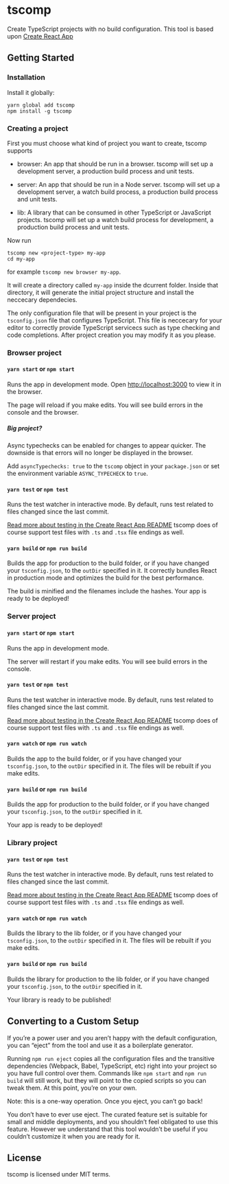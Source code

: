 # tscomp

Create TypeScript projects with no build configuration.
This tool is based upon [Create React App](https://github.com/facebook/create-react-app/)

## Getting Started

### Installation

Install it globally:
```
yarn global add tscomp
npm install -g tscomp
```

### Creating a project

First you must choose what kind of project you want to create, tscomp supports

- browser: An app that should be run in a browser. tscomp will set up a development
           server, a production build process and unit tests.

- server: An app that should be run in a Node server. tscomp will set up a development
          server, a watch build process, a production build process and unit tests.

- lib: A library that can be consumed in other TypeScript or JavaScript projects. 
       tscomp will set up a watch build process for development, a production build 
       process and unit tests.

Now run
```
tscomp new <project-type> my-app
cd my-app
```

for example `tscomp new browser my-app`.

It will create a directory called `my-app` inside the dcurrent folder.
Inside that directory, it will generate the initial project structure and
install the neccecary dependecies.

The only configuration file that will be present in your project is the
`tsconfig.json` file that configures TypeScript. This file is neccecary
for your editor to correctly provide TypeScript servicecs such as type checking
and code completions. After project creation you may modify it as you please.

### Browser project

#### `yarn start` or `npm start`
Runs the app in development mode.
Open <http://localhost:3000> to view it in the browser.

The page will reload if you make edits. You will see build errors in the
console and the browser.

##### Big project?
Async typechecks can be enabled for changes to appear quicker. The downside is that errors will
no longer be displayed in the browser.

Add `asyncTypechecks: true` to the `tscomp` object in your `package.json` or set the environment variable
`ASYNC_TYPECHECK` to `true`.

#### `yarn test` or `npm test`
Runs the test watcher in interactive mode.
By default, runs test related to files changed since the last commit.

[Read more about testing in the Create React App README](https://github.com/facebook/create-react-app/blob/master/packages/react-scripts/template/README.md#running-tests)
tscomp does of course support test files with `.ts` and `.tsx` file endings as well.

#### `yarn build` or `npm run build`
Builds the app for production to the build folder, or if you have changed your `tsconfig.json`,
to the `outDir` specified in it.
It correctly bundles React in production mode and optimizes the build for the best performance.

The build is minified and the filenames include the hashes.
Your app is ready to be deployed!

### Server project

#### `yarn start` or `npm start`
Runs the app in development mode.

The server will restart if you make edits. You will see build errors in the
console.

#### `yarn test` or `npm test`
Runs the test watcher in interactive mode.
By default, runs test related to files changed since the last commit.

[Read more about testing in the Create React App README](https://github.com/facebook/create-react-app/blob/master/packages/react-scripts/template/README.md#running-tests)
tscomp does of course support test files with `.ts` and `.tsx` file endings as well.

#### `yarn watch` or `npm run watch`
Builds the app to the build folder, or if you have changed your `tsconfig.json`,
to the `outDir` specified in it. The files will be rebuilt if you make edits.

#### `yarn build` or `npm run build`
Builds the app for production to the build folder, or if you have changed your `tsconfig.json`,
to the `outDir` specified in it.

Your app is ready to be deployed!

### Library project

#### `yarn test` or `npm test`
Runs the test watcher in interactive mode.
By default, runs test related to files changed since the last commit.

[Read more about testing in the Create React App README](https://github.com/facebook/create-react-app/blob/master/packages/react-scripts/template/README.md#running-tests)
tscomp does of course support test files with `.ts` and `.tsx` file endings as well.

#### `yarn watch` or `npm run watch`
Builds the library to the lib folder, or if you have changed your `tsconfig.json`,
to the `outDir` specified in it. The files will be rebuilt if you make edits.

#### `yarn build` or `npm run build`
Builds the library for production to the lib folder, or if you have changed your `tsconfig.json`,
to the `outDir` specified in it.

Your library is ready to be published!

## Converting to a Custom Setup

If you’re a power user and you aren’t happy with the default configuration, you can “eject” from the tool and use it as a boilerplate generator.

Running `npm run eject` copies all the configuration files and the transitive dependencies (Webpack, Babel, TypeScript, etc) right into your project so you have full control over them. Commands like `npm start` and `npm run build` will still work, but they will point to the copied scripts so you can tweak them. At this point, you’re on your own.

Note: this is a one-way operation. Once you eject, you can’t go back!

You don’t have to ever use eject. The curated feature set is suitable for small and middle deployments, and you shouldn’t feel obligated to use this feature. However we understand that this tool wouldn’t be useful if you couldn’t customize it when you are ready for it.

## License
tscomp is licensed under MIT terms.
